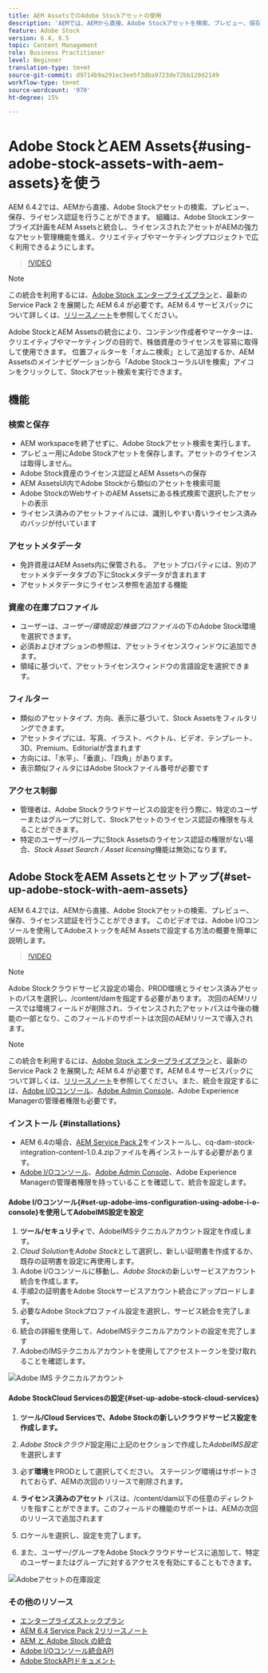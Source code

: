 ```yaml
---
title: AEM AssetsでのAdobe Stockアセットの使用
description: 'AEMでは、AEMから直接、Adobe Stockアセットを検索、プレビュー、保存、ライセンス認証できます。 組織は、Adobe Stockエンタープライズ計画をAEM Assetsと統合し、ライセンスされたアセットがAEMの強力なアセット管理機能を備え、クリエイティブやマーケティングプロジェクトで広く利用できるようにします。 '
feature: Adobe Stock
version: 6.4, 6.5
topic: Content Management
role: Business Practitioner
level: Beginner
translation-type: tm+mt
source-git-commit: d9714b9a291ec3ee5f3dba9723de72bb120d2149
workflow-type: tm+mt
source-wordcount: '970'
ht-degree: 15%

---
```



# Adobe StockとAEM Assets{#using-adobe-stock-assets-with-aem-assets}を使う

AEM 6.4.2では、AEMから直接、Adobe Stockアセットの検索、プレビュー、保存、ライセンス認証を行うことができます。 組織は、Adobe Stockエンタープライズ計画をAEM Assetsと統合し、ライセンスされたアセットがAEMの強力なアセット管理機能を備え、クリエイティブやマーケティングプロジェクトで広く利用できるようにします。

>[!VIDEO](https://video.tv.adobe.com/v/24678/?quality=9&learn=on)

>[!NOTE]
>
>この統合を利用するには、[Adobe Stock エンタープライズプラン](https://landing.adobe.com/en/na/products/creative-cloud/ctir-4625-stock-for-enterprise/index.html)と、最新の Service Pack 2 を展開した AEM 6.4 が必要です。AEM 6.4 サービスパックについて詳しくは、[リリースノート](https://helpx.adobe.com/jp/experience-manager/6-4/release-notes/sp-release-notes.html)を参照してください。

Adobe StockとAEM Assetsの統合により、コンテンツ作成者やマーケターは、クリエイティブやマーケティングの目的で、株価資産のライセンスを容易に取得して使用できます。 位置フィルターを「オムニ検索」として追加するか、AEM Assetsのメインナビゲーションから「Adobe StockコーラルUIを検索」アイコンをクリックして、Stockアセット検索を実行できます。

## 機能

### 検索と保存

* AEM workspaceを終了せずに、Adobe Stockアセット検索を実行します。
* プレビュー用にAdobe Stockアセットを保存します。アセットのライセンスは取得しません。
* Adobe Stock資産のライセンス認証とAEM Assetsへの保存
* AEM AssetsUI内でAdobe Stockから類似のアセットを検索可能
* Adobe StockのWebサイトのAEM Assetsにある株式検索で選択したアセットの表示
* ライセンス済みのアセットファイルには、識別しやすい青いライセンス済みのバッジが付いています

### アセットメタデータ

* 免許資産はAEM Assets内に保管される。 アセットプロパティには、別のアセットメタデータタブの下にStockメタデータが含まれます
* アセットメタデータにライセンス参照を追加する機能

### 資産の在庫プロファイル

* ユーザーは、*ユーザー/環境設定/株価プロファイル*&#x200B;の下のAdobe Stock環境を選択できます。
* 必須およびオプションの参照は、アセットライセンスウィンドウに追加できます。
* 領域に基づいて、アセットライセンスウィンドウの言語設定を選択できます。

### フィルター

* 類似のアセットタイプ、方向、表示に基づいて、Stock Assetsをフィルタリングできます。
* アセットタイプには、写真、イラスト、ベクトル、ビデオ、テンプレート、3D、Premium、Editorialが含まれます
* 方向には、「水平」、「垂直」、「四角」があります。
* 表示類似フィルタにはAdobe Stockファイル番号が必要です

### アクセス制御

* 管理者は、Adobe Stockクラウドサービスの設定を行う際に、特定のユーザーまたはグループに対して、Stockアセットのライセンス認証の権限を与えることができます。
* 特定のユーザー/グループにStock Assetsのライセンス認証の権限がない場合、*Stock Asset Search / Asset licensing*&#x200B;機能は無効になります。

## Adobe StockをAEM Assetsとセットアップ{#set-up-adobe-stock-with-aem-assets}

AEM 6.4.2では、AEMから直接、Adobe Stockアセットの検索、プレビュー、保存、ライセンス認証を行うことができます。 このビデオでは、Adobe I/Oコンソールを使用してAdobeストックをAEM Assetsで設定する方法の概要を簡単に説明します。

>[!VIDEO](https://video.tv.adobe.com/v/25043/?quality=12&learn=on)

>[!NOTE]
>
>Adobe Stockクラウドサービス設定の場合、PROD環境とライセンス済みアセットのパスを選択し、/content/damを指定する必要があります。 次回のAEMリリースでは環境フィールドが削除され、ライセンスされたアセットパスは今後の機能の一部となり、このフィールドのサポートは次回のAEMリリースで導入されます。

>[!NOTE]
>
>この統合を利用するには、[Adobe Stock エンタープライズプラン](https://landing.adobe.com/en/na/products/creative-cloud/ctir-4625-stock-for-enterprise/index.html)と、最新の Service Pack 2 を展開した AEM 6.4 が必要です。[](https://www.adobeaemcloud.com/content/marketplace/marketplaceProxy.html?packagePath=/content/companies/public/adobe/packages/cq640/AEM-6.4.2.0-Service-Pack)AEM 6.4 サービスパックについて詳しくは、[リリースノート](https://helpx.adobe.com/experience-manager/6-4/release-notes/sp-release-notes.html)を参照してください。また、統合を設定するには、[Adobe I/Oコンソール](https://console.adobe.io/)、[Adobe Admin Console](https://adminconsole.adobe.com/)、Adobe Experience Managerの管理者権限も必要です。

### インストール {#installations}

* AEM 6.4の場合、[AEM Service Pack 2](https://www.adobeaemcloud.com/content/marketplace/marketplaceProxy.html?packagePath=/content/companies/public/adobe/packages/cq640/servicepack/AEM-6.4.2.0)をインストールし、cq-dam-stock-integration-content-1.0.4.zipファイルを再インストールする必要があります。
* [Adobe I/Oコンソール](https://console.adobe.io/)、[Adobe Admin Console](https://adminconsole.adobe.com/)、Adobe Experience Managerの管理者権限を持っていることを確認して、統合を設定します。

#### Adobe I/Oコンソール{#set-up-adobe-ims-configuration-using-adobe-i-o-console}を使用してAdobeIMS設定を設定

1. **ツール/セキュリティ**&#x200B;で、AdobeIMSテクニカルアカウント設定を作成します。
2. *Cloud Solution*&#x200B;を&#x200B;*Adobe Stock*&#x200B;として選択し、新しい証明書を作成するか、既存の証明書を設定に再使用します。
3. Adobe I/Oコンソールに移動し、*Adobe Stock*&#x200B;の新しいサービスアカウント統合を作成します。
4. 手順2の証明書をAdobe Stockサービスアカウント統合にアップロードします。
5. 必要なAdobe Stockプロファイル設定を選択し、サービス統合を完了します。
6. 統合の詳細を使用して、AdobeIMSテクニカルアカウントの設定を完了します
7. AdobeのIMSテクニカルアカウントを使用してアクセストークンを受け取れることを確認します。

![Adobe IMS テクニカルアカウント](assets/screen_shot_2018-10-22at12219pm.png)

#### Adobe StockCloud Servicesの設定{#set-up-adobe-stock-cloud-services}

1. **ツール/Cloud Servicesで、Adobe Stockの新しいクラウドサービス設定を作成します。**
2. *Adobe Stockクラウド*&#x200B;設定用に上記のセクションで作成した&#x200B;*AdobeIMS設定*&#x200B;を選択します

3. 必ず&#x200B;**環境**&#x200B;をPRODとして選択してください。 ステージング環境はサポートされておらず、AEMの次回のリリースで削除されます。
4. **ライセンス済みのアセット** パスは、/content/dam以下の任意のディレクトリを指すことができます。このフィールドの機能のサポートは、AEMの次回のリリースで追加されます
5. ロケールを選択し、設定を完了します。
6. また、ユーザー/グループをAdobe Stockクラウドサービスに追加して、特定のユーザーまたはグループに対するアクセスを有効にすることもできます。

![Adobeアセットの在庫設定](assets/screen_shot_2018-10-22at12425pm.png)

### その他のリソース

* [エンタープライズストックプラン](https://landing.adobe.com/en/na/products/creative-cloud/ctir-4625-stock-for-enterprise/index.html)
* [AEM 6.4 Service Pack 2リリースノート](https://helpx.adobe.com/experience-manager/6-4/release-notes/sp-release-notes.html)
* [AEM と Adobe Stock の統合](https://helpx.adobe.com/experience-manager/6-5/assets/using/aem-assets-adobe-stock.html#IntegrateAEMandAdobeStock)
* [Adobe I/Oコンソール統合API](https://www.adobe.io/apis/cloudplatform/console/authentication/gettingstarted.html)
* [Adobe StockAPIドキュメント](https://www.adobe.io/apis/creativecloud/stock/docs.html)